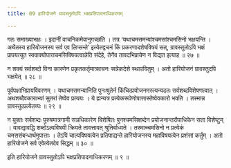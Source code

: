 ```yaml
---
title: 09 हारियोजने ग्रावस्तुतोऽपि भक्षप्रतिपादनाधिकरणम्

---
```


गतः समाख्याभक्षः । इदानीं वाचनिकमेवानुगच्छति । तत्र ‘यथाचमसमन्यांश्चमसांश्चमसिनो भक्षयन्ति । अथैतस्य हारियोजनस्य सर्व एव लिप्सन्ते’ इत्येतद्वचनं किं प्रकरणादशेषविषयं सत्, ग्रावस्तुतोऽपि भक्षं प्रापयत्युत स्ववाक्योपात्तचमसिविषयत्वान्नेति संदेहे, तेनैव तावदभिप्रायेण न विद्यत इत्याह ॥ २७ ॥

न शक्यं सर्वशब्दो विना कारणेन प्रकृतकर्तृमात्रवचनः सन्नेकदेशे स्थापयितुम् । अतो हारियोजनं ग्रावस्तुदपि भक्षयेत् ॥ २८ ॥

पूर्वपक्षाभिप्रायविवरणम् । यथाचमसमन्यानिति पुनःश्रुतेर्न किंचित्प्रयोजनमस्त्यन्यदतः सर्वशब्दविशेषणत्वात् । अथशब्दैवकाराभ्यां सुतरां तेष्वेव प्रत्ययः । ये ह्यन्यत्र प्रत्येकरूपेणोपात्तास्तेष्वेवकारो भवति । तस्मान्न ग्रावस्तुत्प्रत्येतव्यः ॥ २९ ॥

न युक्तः सर्वशब्दः पुरुषमात्रगामी सन्नधिकारेण विशेषितः पुनश्चमसिशब्देन प्रयोजनान्तरौपाधिकेन सता विशेष्टुम् । यावद्यावद्धि शब्दोऽल्पविषयी क्रियते तावत्तावत् श्रुतिर्बाध्यते । तस्माच्चमसिनो न प्रत्येकं चमससंबन्धार्थमुपात्ताः । तेऽपि चाल्पविषयत्वेन प्रतिपाद्यन्ते हारियोजनस्य महाविषयत्वेन प्रशंसां कर्तुम् । अतो हारियोजने सर्व एवेत्येतदेव सिद्धम् ॥ ३० ॥

इति हारियोजने ग्रावस्तुतोऽपि भक्षप्रतिपादनाधिकरणम् ॥ ९ ॥
